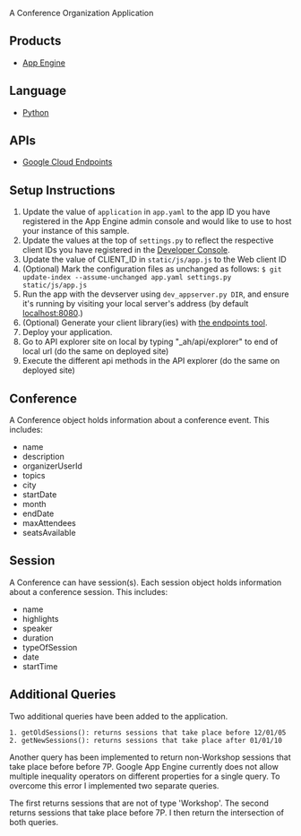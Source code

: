 A Conference Organization Application

## Products
- [App Engine][1]

## Language
- [Python][2]

## APIs
- [Google Cloud Endpoints][3]

## Setup Instructions
1. Update the value of `application` in `app.yaml` to the app ID you
   have registered in the App Engine admin console and would like to use to host
   your instance of this sample.
2. Update the values at the top of `settings.py` to
   reflect the respective client IDs you have registered in the
   [Developer Console][4].
3. Update the value of CLIENT_ID in `static/js/app.js` to the Web client ID
4. (Optional) Mark the configuration files as unchanged as follows:
   `$ git update-index --assume-unchanged app.yaml settings.py static/js/app.js`
5. Run the app with the devserver using `dev_appserver.py DIR`, and ensure it's running by visiting your local server's address (by default [localhost:8080][5].)
6. (Optional) Generate your client library(ies) with [the endpoints tool][6].
7. Deploy your application.
8. Go to API explorer site on local by typing "_ah/api/explorer" to end of local url (do the same on deployed site)
9. Execute the different api methods in the API explorer (do the same on deployed site)

[1]: https://developers.google.com/appengine
[2]: http://python.org
[3]: https://developers.google.com/appengine/docs/python/endpoints/
[4]: https://console.developers.google.com/
[5]: https://localhost:8080/
[6]: https://developers.google.com/appengine/docs/python/endpoints/endpoints_tool

## Conference
A Conference object holds information about a conference event. This includes:
* name
* description
* organizerUserId
* topics
* city
* startDate
* month
* endDate
* maxAttendees
* seatsAvailable

## Session
A Conference can have session(s). Each session object holds information about a conference session. This includes:
* name
* highlights
* speaker
* duration
* typeOfSession
* date
* startTime

## Additional Queries
Two additional queries have been added to the application.

	1. getOldSessions(): returns sessions that take place before 12/01/05
	2. getNewSessions(): returns sessions that take place after 01/01/10

Another query has been implemented to return non-Workshop sessions that take place before before 7P. Google App Engine currently does not allow multiple inequality operators on different properties for a single query. To overcome this error I implemented two separate queries. 

The first returns sessions that are not of type 'Workshop'.
The second returns sessions that take place before 7P.
I then return the intersection of both queries.